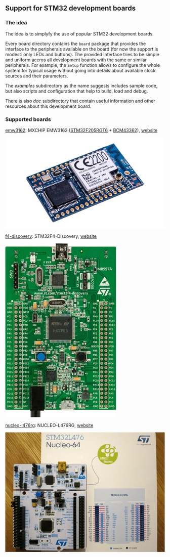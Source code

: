 ## Support for STM32 development boards

### The idea

The idea is to simplyfy the use of popular STM32 development boards.

Every board directory contains the `board` package that provides the interface to the peripherals available on the board (for now the support is modest: only LEDs and buttons). The provided interface tries to be simple and uniform accros all development boards with the same or similar peripherals. For example, the `Setup` function allows to configure the whole system for typical usage without going into details about available clock sources and their parameters.

The _examples_ subdirectory as the name suggests includes sample code, but also scripts and configuration that help to build, load and debug.

There is also _doc_ subdirectory that contain useful information and other resources about this development board.

### Supported boards

[emw3162](emw3162): MXCHIP EMW3162 ([STM32F205RGT6](https://www.st.com/en/microcontrollers/stm32f205rg.html) + [BCM43362](http://www.cypress.com/products/wi-fi)), [website](http://en.mxchip.com/product/wifi_product/39)

![EMW3162](emw3162/doc/board.jpg)

[f4-discovery](f4-discovery): STM32F4-Discovery, [website](http://www.st.com/web/catalog/tools/FM116/SC959/SS1532/PF252419)

![STM32F4-Discovery](f4-discovery/doc/board.jpg)

[nucleo-l476rg](nucleo-l476rg]): NUCLEO-L476RG, [website](http://www.st.com/en/evaluation-tools/nucleo-l476rg.html)

![NUCLEO-L476RG](nucleo-l476rg/doc/board.jpg)
